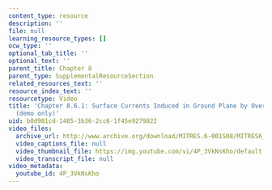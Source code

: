 ```yaml
---
content_type: resource
description: ''
file: null
learning_resource_types: []
ocw_type: ''
optional_tab_title: ''
optional_text: ''
parent_title: Chapter 8
parent_type: SupplementalResourceSection
related_resources_text: ''
resource_index_text: ''
resourcetype: Video
title: 'Chapter 8.6.1: Surface Currents Induced in Ground Plane by Overhead Conductor
  (demo only)'
uid: b0d981cd-1485-3b36-2cc6-1f45e9279822
video_files:
  archive_url: http://www.archive.org/download/MITRES.6-001S08/MITRES6_001S08_8-6-1_demo_220k.mp4
  video_captions_file: null
  video_thumbnail_file: https://img.youtube.com/vi/4P_3VkNsKho/default.jpg
  video_transcript_file: null
video_metadata:
  youtube_id: 4P_3VkNsKho
---
```

